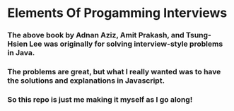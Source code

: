 # Elements Of Progamming Interviews

### The above book by Adnan Aziz, Amit Prakash, and Tsung-Hsien Lee was originally for solving interview-style problems in Java.

### The problems are great, but what I really wanted was to have the solutions and explanations in Javascript.

### So this repo is just me making it myself as I go along!
